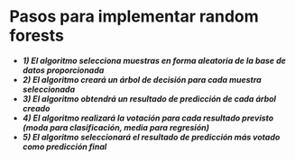 # Pasos para implementar random forests

* ***1) El algoritmo selecciona muestras en forma aleatoria de la base de datos proporcionada***
* ***2) El algoritmo creará un árbol de decisión para cada muestra seleccionada***
* ***3) El algoritmo obtendrá un resultado de predicción de cada árbol creado*** 
* ***4) El algoritmo realizará la votación para cada resultado previsto (moda para clasificación, media para regresión)*** 
* ***5) El algoritmo seleccionará el resultado de predicción más votado como predicción final***
